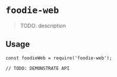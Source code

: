 # `foodie-web`

> TODO: description

## Usage

```
const foodieWeb = require('foodie-web');

// TODO: DEMONSTRATE API
```
